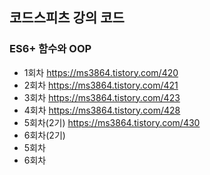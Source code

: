## 코드스피츠 강의 코드

### ES6+ 함수와 OOP

- 1회차 https://ms3864.tistory.com/420
- 2회차 https://ms3864.tistory.com/421
- 3회차 https://ms3864.tistory.com/423
- 4회차 https://ms3864.tistory.com/428
- 5회차(2기) https://ms3864.tistory.com/430
- 6회차(2기)
- 5회차
- 6회차
